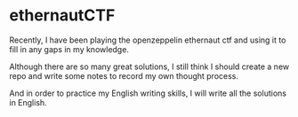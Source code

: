 # ethernautCTF
Recently, I have been playing the openzeppelin ethernaut ctf and using it to fill in any gaps in my knowledge.

Although there are so many great solutions, I still think I should create a new repo and write some notes to record my own thought process.

And in order to practice my English writing skills, I will write all the solutions in English.
